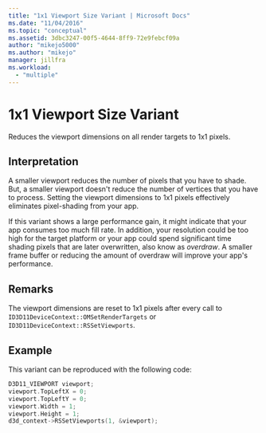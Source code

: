 ```yaml
---
title: "1x1 Viewport Size Variant | Microsoft Docs"
ms.date: "11/04/2016"
ms.topic: "conceptual"
ms.assetid: 3dbc3247-00f5-4644-8ff9-72e9febcf09a
author: "mikejo5000"
ms.author: "mikejo"
manager: jillfra
ms.workload:
  - "multiple"
---
```

# 1x1 Viewport Size Variant
Reduces the viewport dimensions on all render targets to 1x1 pixels.

## Interpretation
 A smaller viewport reduces the number of pixels that you have to shade. But, a smaller viewport doesn't reduce the number of vertices that you have to process. Setting the viewport dimensions to 1x1 pixels effectively eliminates pixel-shading from your app.

 If this variant shows a large performance gain, it might indicate that your app consumes too much fill rate. In addition, your resolution could be too high for the target platform or  your app could spend significant time shading pixels that are later overwritten, also know as *overdraw*. A smaller frame buffer or reducing the amount of overdraw will improve your app's performance.

## Remarks
 The viewport dimensions are reset to 1x1 pixels after every call to `ID3D11DeviceContext::OMSetRenderTargets` or `ID3D11DeviceContext::RSSetViewports`.

## Example
 This variant can be reproduced with the following code:

```cpp
D3D11_VIEWPORT viewport;
viewport.TopLeftX = 0;
viewport.TopLeftY = 0;
viewport.Width = 1;
viewport.Height = 1;
d3d_context->RSSetViewports(1, &viewport);
```
